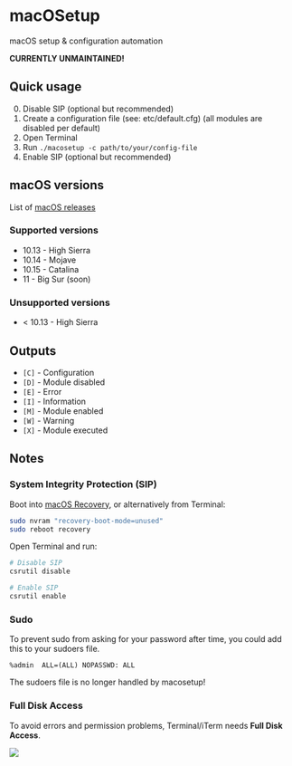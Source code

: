 # macOSetup

macOS setup & configuration automation

**CURRENTLY UNMAINTAINED!**

## Quick usage

0. Disable SIP (optional but recommended)
1. Create a configuration file (see: etc/default.cfg) (all modules are disabled per default)
2. Open Terminal
3. Run `./macosetup -c path/to/your/config-file`
4. Enable SIP (optional but recommended)

## macOS versions

List of [macOS releases](https://en.wikipedia.org/wiki/MacOS_version_history#Releases)

### Supported versions

 * 10.13 - High Sierra
 * 10.14 - Mojave
 * 10.15 - Catalina
 * 11 - Big Sur (soon)

### Unsupported versions

 * < 10.13 - High Sierra

## Outputs

 * `[C]` - Configuration
 * `[D]` - Module disabled
 * `[E]` - Error
 * `[I]` - Information
 * `[M]` - Module enabled
 * `[W]` - Warning
 * `[X]` - Module executed

## Notes

### System Integrity Protection (SIP)
Boot into [macOS Recovery](https://support.apple.com/en-us/HT201314),
or alternatively from Terminal:
```sh
sudo nvram "recovery-boot-mode=unused"
sudo reboot recovery
```

Open Terminal and run:
```sh
# Disable SIP
csrutil disable

# Enable SIP
csrutil enable
```

### Sudo
To prevent sudo from asking for your password after time, you could add this to your sudoers file.
```
%admin  ALL=(ALL) NOPASSWD: ALL
```
The sudoers file is no longer handled by macosetup!

### Full Disk Access
To avoid errors and permission problems, Terminal/iTerm needs **Full Disk Access**.

![](https://lh3.googleusercontent.com/pw/ACtC-3dH1j3-ilWlQtEfdgzOH74NKIpEdHT4z3gSg28jm5wGFeX34uLsNX9vI8ON74Y6Pqdrp3sl7p_Lc0AeLXVmMRMiXZXJ9UbUYeNMSuFvWVG4MX-QRvc_8oJ_iXGzmGnGg48rvzxt9XoZ0MAhFhNx0jvbLg=w668-no)
